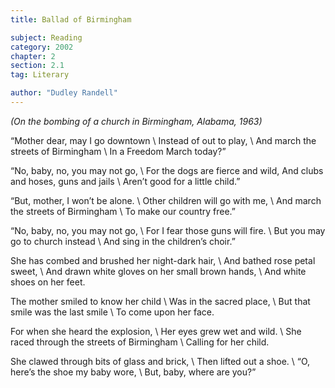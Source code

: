 ```yaml
---
title: Ballad of Birmingham

subject: Reading
category: 2002
chapter: 2
section: 2.1
tag: Literary

author: "Dudley Randell"
---
```

*(On the bombing of a church in Birmingham, Alabama, 1963)*

“Mother dear, may I go downtown \\
Instead of out to play, \\
And march the streets of Birmingham \\
In a Freedom March today?” 

“No, baby, no, you may not go, \\
For the dogs are fierce and wild, 
And clubs and hoses, guns and jails \\
Aren’t good for a little child.” 

“But, mother, I won’t be alone. \\
Other children will go with me, \\
And march the streets of Birmingham \\
To make our country free.” 

“No, baby, no, you may not go, \\
For I fear those guns will fire. \\
But you may go to church instead \\
And sing in the children’s choir.” 

She has combed and brushed her night-dark hair, \\
And bathed rose petal sweet, \\
And drawn white gloves on her small brown hands, \\
And white shoes on her feet. 

The mother smiled to know her child \\
Was in the sacred place, \\
But that smile was the last smile \\
To come upon her face. 

For when she heard the explosion, \\
Her eyes grew wet and wild. \\
She raced through the streets of Birmingham \\
Calling for her child. 

She clawed through bits of glass and brick, \\
Then lifted out a shoe. \\
“O, here’s the shoe my baby wore, \\
But, baby, where are you?”